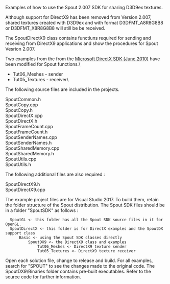 Examples of how to use the Spout 2.007 SDK for sharing D3D9ex textures.

Although support for DirectX9 has been removed from Version 2.007, shared textures created with D3D9ex and with format D3DFMT_A8R8G8B8 or D3DFMT_X8R8G8B8 will still be be received.

The SpoutDirectX9 class contains functiuns required for sending and receiving from DirectX9 applications and show the procedures for Spout Vesrion 2.007.

Two examples from the from the [Microsoft DirectX SDK (June 2010)](https://www.microsoft.com/en-au/download/details.aspx?id=6812) have been modified for Spout functions.\
- Tut06_Meshes - sender
- Tut05_Textures - receiver\

The following source files are included in the projects.

SpoutCommon.h\
SpoutCopy.cpp\
SpoutCopy.h\
SpoutDirectX.cpp\
SpoutDirectX.h\
SpoutFrameCount.cpp\
SpoutFrameCount.h\
SpoutSenderNames.cpp\
SpoutSenderNames.h\
SpoutSharedMemory.cpp\
SpoutSharedMemory.h\
SpoutUtils.cpp\
SpoutUtils.h  

The following additional files are also required :

SpoutDirectX9.h\
SpoutDirectX9.cpp

The example project files are for Visual Studio 2017. To build them, retain the folder structure of the Spout distribution. The Spout SDK files should be in a folder "SpoutSDK" as follows :

      SpoutGL <- this folder has all the Spout SDK source files in it for OpenGL. 
	  SpoutDirectX <- this folder is for DirectX examples and the SpoutDX support class
	      Basic <- using the Spout SDK classes directly
	          SpoutDX9 <- the DirectX9 class and examples
	              Tut06_Meshes <- DirectX9 texture sender
	              Tut05_Textures <- DirectX9 texture receiver
		  
Open each solution file, change to release and build. For all examples, search for "SPOUT" to see the changes made to the original code. The SpoutDX9\Binaries folder contains pre-built executables. Refer to the source code for further information.

